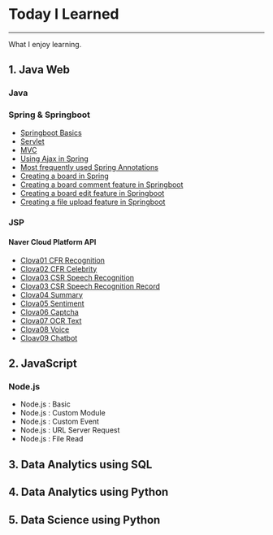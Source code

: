 # Today I Learned

---

What I enjoy learning.

## 1. Java Web

### Java





### Spring & Springboot

* [Springboot Basics](https://github.com/sanghyeop-yee/TIL/blob/master/JSP/web_springboot_basics.md)
* [Servlet](https://github.com/sanghyeop-yee/TIL/blob/master/JSP/web_servlet.md)
* [MVC](https://github.com/sanghyeop-yee/TIL/blob/master/JSP/web_spring_mvc.md)
* [Using Ajax in Spring](https://github.com/sanghyeop-yee/TIL/blob/master/JSP/web_spring_ajax.md)
* [Most frequently used Spring Annotations](https://github.com/sanghyeop-yee/TIL/blob/master/JSP/web_spring_annotation.md)
* [Creating a board in Spring](https://github.com/sanghyeop-yee/TIL/blob/master/JSP/web_spring_board.md)
* [Creating a board comment feature in Springboot](https://github.com/sanghyeop-yee/TIL/blob/master/JSP/web_springboot_comment.md)
* [Creating a board edit feature in Springboot](https://github.com/sanghyeop-yee/TIL/blob/master/JSP/web_springboot_dataEdit.md)
* [Creating a file upload feature in Springboot](https://github.com/sanghyeop-yee/TIL/blob/master/JSP/web_springboot_board_data.md)



### JSP

#### Naver Cloud Platform API

* [Clova01 CFR Recognition](https://github.com/sanghyeop-john/TIL/blob/master/JSP/Clova01_cfr_recognition.md)
* [Clova02 CFR Celebrity](https://github.com/sanghyeop-john/TIL/blob/master/JSP/Clova02_cfr_celebrity.md)
* [Clova03 CSR Speech Recognition](https://github.com/sanghyeop-john/TIL/blob/master/JSP/Clova03_csr_speech_recognition.md)
* [Clova03 CSR Speech Recognition Record](https://github.com/sanghyeop-john/TIL/blob/master/JSP/Clova03_csr_speech_record.md)
* [Clova04 Summary](https://github.com/sanghyeop-john/TIL/blob/master/JSP/Clova04_summary.md)
* [Clova05 Sentiment](https://github.com/sanghyeop-john/TIL/blob/master/JSP/Clova05_sentiment.md)
* [Clova06 Captcha](https://github.com/sanghyeop-john/TIL/blob/master/JSP/Clova06_captcha.md)
* [Clova07 OCR Text](https://github.com/sanghyeop-john/TIL/blob/master/JSP/Clova07_ocr.md)
* [Clova08 Voice](https://github.com/sanghyeop-yee/TIL/blob/master/JSP/Clova08_voice.md)
* [Cloav09 Chatbot](https://github.com/sanghyeop-yee/TIL/blob/master/JSP/Clova09_chatbot.md)



## 2. JavaScript
### Node.js

* Node.js : Basic
* Node.js : Custom Module
* Node.js : Custom Event
* Node.js : URL Server Request
* Node.js : File Read



## 3. Data Analytics using SQL





## 4. Data Analytics using Python

## 5. Data Science using Python



